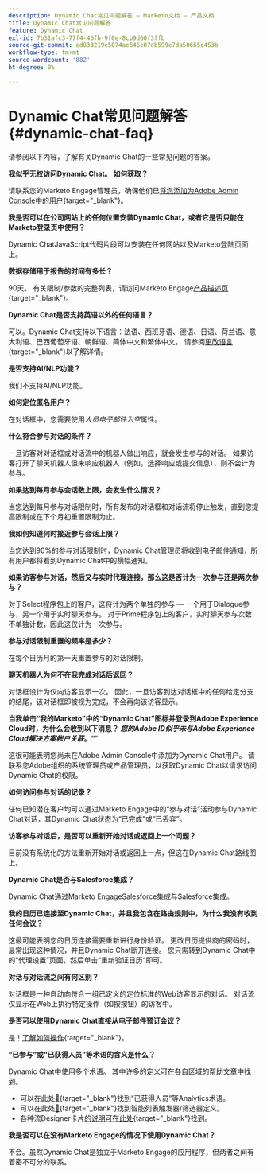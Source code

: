 ```yaml
---
description: Dynamic Chat常见问题解答 — Marketo文档 — 产品文档
title: Dynamic Chat常见问题解答
feature: Dynamic Chat
exl-id: 7b31afc3-77f4-46fb-9f0e-8cb9d60f3ffb
source-git-commit: ed833219e5074ae646e07db599e7da50665c453b
workflow-type: tm+mt
source-wordcount: '882'
ht-degree: 0%

---
```


# Dynamic Chat常见问题解答 {#dynamic-chat-faq}

请参阅以下内容，了解有关Dynamic Chat的一些常见问题的答案。

**我似乎无权访问Dynamic Chat。 如何获取？**

请联系您的Marketo Engage管理员，确保他们已[将您添加为Adobe Admin Console中的用户](/help/marketo/product-docs/demand-generation/dynamic-chat/setup-and-configuration/add-or-remove-chat-users.md#add-a-chat-user){target="_blank"}。

**我是否可以在公司网站上的任何位置安装Dynamic Chat，或者它是否只能在Marketo登录页中使用？**

Dynamic ChatJavaScript代码片段可以安装在任何网站以及Marketo登陆页面上。

**数据存储用于报告的时间有多长？**

90天。 有关限制/参数的完整列表，请访问Marketo Engage[产品描述页](https://helpx.adobe.com/cn/legal/product-descriptions/adobe-marketo-engage---product-description.html){target="_blank"}。

**Dynamic Chat是否支持英语以外的任何语言？**

可以。Dynamic Chat支持以下语言：法语、西班牙语、德语、日语、荷兰语、意大利语、巴西葡萄牙语、朝鲜语、简体中文和繁体中文。 请参阅[更改语言](/help/marketo/product-docs/demand-generation/dynamic-chat/dynamic-chat-overview.md#changing-the-language){target="_blank"}以了解详情。

**是否支持AI/NLP功能？**

我们不支持AI/NLP功能。

**如何定位匿名用户？**

在对话框中，您需要使用&#x200B;_人员电子邮件为空_&#x200B;属性。

**什么符合参与对话的条件？**

一旦访客对对话框或对话流中的机器人做出响应，就会发生参与的对话。 如果访客打开了聊天机器人但未响应机器人（例如，选择响应或提交信息），则不会计为参与。

**如果达到每月参与会话数上限，会发生什么情况？**

当您达到每月参与对话限制时，所有发布的对话框和对话流将停止触发，直到您提高限制或在下个月初重置限制为止。

**我如何知道何时接近参与会话上限？**

当您达到90%的参与对话限制时，Dynamic Chat管理员将收到电子邮件通知，所有用户都将看到Dynamic Chat中的横幅通知。

**如果访客参与对话，然后又与实时代理连接，那么这是否计为一次参与还是两次参与？**

对于Select程序包上的客户，这将计为两个单独的参与 — 一个用于Dialogue参与，另一个用于实时聊天参与。 对于Prime程序包上的客户，实时聊天参与次数不单独计数，因此这仅计为一次参与。

**参与对话限制重置的频率是多少？**

在每个日历月的第一天重置参与的对话限制。

**聊天机器人为何不在我完成对话后返回？**

对话框设计为仅向访客显示一次。 因此，一旦访客到达对话框中的任何给定分支的结尾，该对话框即被视为完成，不会再向该访客显示。

**当我单击“我的Marketo”中的“Dynamic Chat”图标并登录到Adobe Experience Cloud时，为什么会收到以下消息？ _您的Adobe ID似乎未与Adobe Experience Cloud解决方案帐户关联_。“**”

这很可能表明您尚未在Adobe Admin Console中添加为Dynamic Chat用户。 请联系您Adobe组织的系统管理员或产品管理员，以获取Dynamic Chat以请求访问Dynamic Chat的权限。

**如何访问参与对话的记录？**

任何已知潜在客户均可以通过Marketo Engage中的“参与对话”活动参与Dynamic Chat对话，其Dynamic Chat状态为“已完成”或“已丢弃”。

**访客参与对话后，是否可以重新开始对话或返回上一个问题？**

目前没有系统化的方法重新开始对话或返回上一点，但这在Dynamic Chat路线图上。

**Dynamic Chat是否与Salesforce集成？**

Dynamic Chat通过Marketo EngageSalesforce集成与Salesforce集成。

**我的日历已连接至Dynamic Chat，并且我包含在路由规则中，为什么我没有收到任何会议？**

这最可能表明您的日历连接需要重新进行身份验证。 更改日历提供商的密码时，最常出现这种情况，并且Dynamic Chat断开连接。 您只需转到Dynamic Chat中的“代理设置”页面，然后单击“重新验证日历”即可。

**对话与对话流之间有何区别？**

对话框是一种自动向符合一组已定义的定位标准的Web访客显示的对话。 对话流仅显示在Web上执行特定操作（如按按钮）的访客中。

**是否可以使用Dynamic Chat直接从电子邮件预订会议？**

是！[了解如何操作](https://nation.marketo.com/t5/product-blogs/using-dynamic-chat-conversational-flows-for-meeting-booking/ba-p/340936){target="_blank"}。

**“已参与”或“已获得人员”等术语的含义是什么？**

Dynamic Chat中使用多个术语。 其中许多的定义可在各自区域的帮助文章中找到。

* 可以在此处[&#128279;](/help/marketo/product-docs/demand-generation/dynamic-chat/analytics.md#definitions){target="_blank"}找到“已获得人员”等Analytics术语。
* 可以在此处[&#128279;](/help/marketo/product-docs/demand-generation/dynamic-chat/dynamic-chat-activities.md#definitions){target="_blank"}找到智能列表触发器/筛选器定义。
* 各种流Designer卡片[的说明可在此处](/help/marketo/product-docs/demand-generation/dynamic-chat/automated-chat/stream-designer.md#stream-designer-cards){target="_blank"}找到。

**我是否可以在没有Marketo Engage的情况下使用Dynamic Chat？**

不会。虽然Dynamic Chat是独立于Marketo Engage的应用程序，但两者之间有着密不可分的联系。
